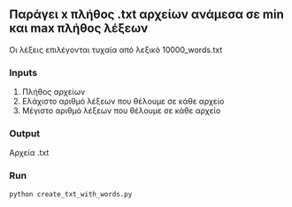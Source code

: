 ## Παράγει x πλήθος .txt αρχείων ανάμεσα σε min και max πλήθος λέξεων 

Οι λέξεις επιλέγονται τυχαία από λεξικό 10000_words.txt


### Inputs

1. Πλήθος αρχείων
2. Ελάχιστο αριθμό λέξεων που θέλουμε σε κάθε αρχείο
3. Μέγιστο αριθμό λέξεων που θέλουμε σε κάθε αρχείο

### Output

Αρχεία .txt

### Run

```bash
python create_txt_with_words.py
```


